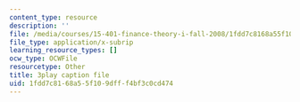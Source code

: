 ```yaml
---
content_type: resource
description: ''
file: /media/courses/15-401-finance-theory-i-fall-2008/1fdd7c8168a55f109dfff4bf3c0cd474_IwA7nVEwqto.vtt
file_type: application/x-subrip
learning_resource_types: []
ocw_type: OCWFile
resourcetype: Other
title: 3play caption file
uid: 1fdd7c81-68a5-5f10-9dff-f4bf3c0cd474
---
```

